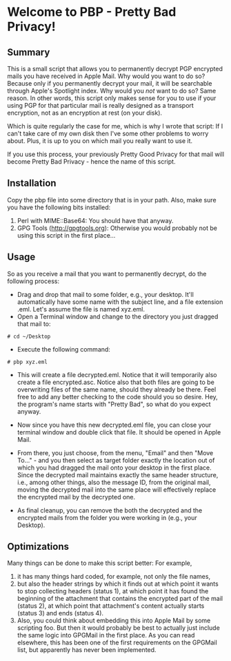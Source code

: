 Welcome to PBP - Pretty Bad Privacy!
=====================


Summary
---------

This is a small script that allows you to permanently decrypt PGP encrypted mails you have received in Apple Mail. Why would you want to do so? Because only if you permanently decrypt your mail, it will be searchable through Apple's Spotlight index. Why would you <i>not</i> want to do so? Same reason. In other words, this script only makes sense for you to use if your using PGP for that particular mail is really designed as a transport encryption, not as an encryption at rest (on your disk).

Which is quite regularly the case for me, which is why I wrote that script: If I can't take care of my own disk then I've some other problems to worry about. Plus, it is up to you on which mail you really want to use it. 

If you use this process, your previously Pretty Good Privacy for that mail will become Pretty Bad Privacy - hence the name of this script.

Installation
---------

Copy the pbp file into some directory that is in your path. Also, make sure you have the following bits installed: 

1. Perl with MIME::Base64: You should have that anyway.
2. GPG Tools (<http://gpgtools.org>): Otherwise you would probably not be using this script in the first place...


Usage
---------

So as you receive a mail that you want to permanently decrypt, do the following process:

* Drag and drop that mail to some folder, e.g., your desktop. It'll automatically have some name with the subject line, and a file extension .eml. Let's assume the file is named xyz.eml.
* Open a Terminal window and change to the directory you just dragged that mail to:

```
# cd ~/Desktop
```

* Execute the following command:


```
# pbp xyz.eml
```

* This will create a file decrypted.eml. Notice that it will temporarily also create a file encrypted.asc. Notice also that both files are going to be overwriting files of the same name, should they already be there. Feel free to add any better checking to the code should you so desire. Hey, the program's name starts with 
"Pretty Bad", so what do you expect anyway.

* Now since you have this new decrypted.eml file, you can close your terminal window and double click that file. It should be opened in Apple Mail.

* From there, you  just choose, from the menu, "Email" and then  "Move To..." - and you then select as target folder exactly the location out of which you had dragged the mail onto your desktop in the first place. Since the decrypted mail maintains exactly the same header structure, i.e., among other things, also the message ID, from the original mail, moving the decrypted mail into the same place will effectively replace the encrypted mail by the decrypted one.

* As final cleanup, you can remove the both the decrypted and the encrypted mails from the folder you were working in (e.g., your Desktop).


Optimizations
---------

Many things can be done to make this script better: For example,

1. it has many things hard coded, for example, not only the file names,
2. but also the header strings by which it finds out at which point it wants to stop collecting headers (status 1), at which point it has found the beginning of the attachment that contains the encrypted part of the mail (status 2), at which point that attachment's content actually starts (status 3) and ends (status 4).
3. Also, you could think about embedding this into Apple Mail by some scripting foo. But then it would probably be best to actually just include the same logic into GPGMail in the first place. As you can read elsewhere, this has been one of the first requirements on the GPGMail list, but apparently has never been implemented.

